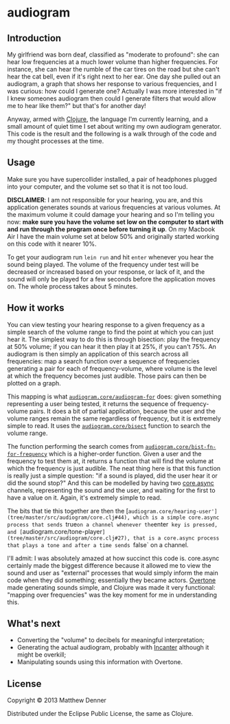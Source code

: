 # audiogram

## Introduction
My girlfriend was born deaf, classified as "moderate to profound": she can hear low frequencies at a much lower volume than higher frequencies.  For instance, she can hear the rumble
of the car tires on the road but she can't hear the cat bell, even if it's right next to her ear.  One day she pulled out an audiogram, a graph that shows her response to
various frequencies, and I was curious: how could I generate one?  Actually I was more interested in "if I knew someones audiogram then could I generate filters that would
allow me to hear like them?" but that's for another day!

Anyway, armed with [Clojure](http://clojure.org/), the language I'm currently learning, and a small amount of quiet time I set about writing my own audiogram generator.  This code
is the result and the following is a walk through of the code and my thought processes at the time.

## Usage
Make sure you have supercollider installed, a pair of headphones plugged into your computer, and the volume set so that it is not too loud.

**DISCLAIMER**: I am not responsible for your hearing, you are, and this application generates sounds at various frequencies at various volumes.  At the maximum volume it could
damage your hearing and so I'm telling you now: **make sure you have the volume set low on the computer to start with and run through the program once before turning it up**.
On my Macbook Air I have the main volume set at below 50% and originally started working on this code with it nearer 10%.

To get your audiogram run `lein run` and hit `enter` whenever you hear the sound being played.  The volume of the frequency under test will be decreased or increased based on
your response, or lack of it, and the sound will only be played for a few seconds before the application moves on.  The whole process takes about 5 minutes.

## How it works
You can view testing your hearing response to a given frequency as a simple search of the volume range to find the point at which you can just hear it.  The simplest way to do
this is through bisection: play the frequency at 50% volume; if you can hear it then play it at 25%, if you can't 75%.  An audiogram is then simply an application of this
search across all frequencies: map a search function over a sequence of frequencies generating a pair for each of frequency-volume, where volume is the level at which the
frequency becomes just audible.  Those pairs can then be plotted on a graph.

This mapping is what [`audiogram.core/audiogram-for`](tree/master/src/audiogram/core.clj#66) does: given something representing a user being tested, it returns the sequence of
frequency-volume pairs.  It does a bit of partial application, because the user and the volume ranges remain the same regardless of frequency, but it is extremely simple to
read.  It uses the [`audiogram.core/bisect`](tree/master/src/audiogram/core.clj#9) function to search the volume range.

The function performing the search comes from [`audiogram.core/bist-fn-for-frequency`](tree/master/src/audiogram/core.clj#55) which is a higher-order function.  Given a user
and the frequency to test them at, it returns a function that will find the volume at which the frequency is just audible.  The neat thing here is that this function is really
just a simple question: "if a sound is played, did the user hear it or did the sound stop?"  And this can be modelled by having two [core.async](https://github.com/clojure/core.async)
channels, representing the sound and the user, and waiting for the first to have a value on it.  Again, it's extremely simple to read.

The bits that tie this together are then the [`audiogram.core/hearing-user'](tree/master/src/audiogram/core.clj#44), which is a simple core.async process that sends `true` on
a channel whenever the `enter` key is pressed, and [`audiogram.core/tone-player`](tree/master/src/audiogram/core.clj#27), that is a core.async process that plays a tone and
after a time sends `false` on a channel.

I'll admit: I was absolutely amazed at how succinct this code is.  core.async certainly made the biggest difference because it allowed me to view the sound and user as
"external" processes that would simply inform the main code when they did something; essentially they became actors.  [Overtone](http://overtone.github.io/) made generating
sounds simple, and Clojure was made it very functional: "mapping over frequencies" was the key moment for me in understanding this.

## What's next
* Converting the "volume" to decibels for meaningful interpretation;
* Generating the actual audiogram, probably with [Incanter](http://incanter.org/) although it might be overkill;
* Manipulating sounds using this information with Overtone.

## License

Copyright © 2013 Matthew Denner

Distributed under the Eclipse Public License, the same as Clojure.
